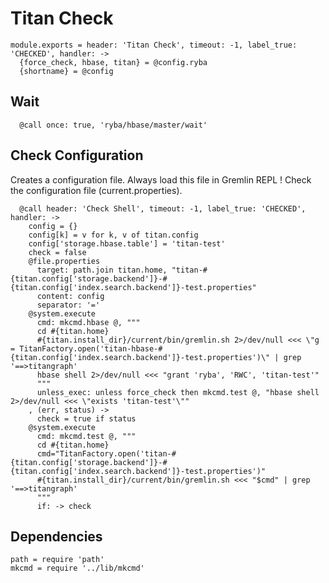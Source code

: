 
# Titan Check

    module.exports = header: 'Titan Check', timeout: -1, label_true: 'CHECKED', handler: ->
      {force_check, hbase, titan} = @config.ryba
      {shortname} = @config

## Wait

      @call once: true, 'ryba/hbase/master/wait'

## Check Configuration

Creates a configuration file. Always load this file in Gremlin REPL !
Check the configuration file (current.properties).

      @call header: 'Check Shell', timeout: -1, label_true: 'CHECKED', handler: ->
        config = {}
        config[k] = v for k, v of titan.config
        config['storage.hbase.table'] = 'titan-test'
        check = false
        @file.properties
          target: path.join titan.home, "titan-#{titan.config['storage.backend']}-#{titan.config['index.search.backend']}-test.properties"
          content: config
          separator: '='
        @system.execute
          cmd: mkcmd.hbase @, """
          cd #{titan.home}
          #{titan.install_dir}/current/bin/gremlin.sh 2>/dev/null <<< \"g = TitanFactory.open('titan-hbase-#{titan.config['index.search.backend']}-test.properties')\" | grep '==>titangraph'
          hbase shell 2>/dev/null <<< "grant 'ryba', 'RWC', 'titan-test'"
          """
          unless_exec: unless force_check then mkcmd.test @, "hbase shell 2>/dev/null <<< \"exists 'titan-test'\""
        , (err, status) ->
          check = true if status
        @system.execute
          cmd: mkcmd.test @, """
          cd #{titan.home}
          cmd="TitanFactory.open('titan-#{titan.config['storage.backend']}-#{titan.config['index.search.backend']}-test.properties')"
          #{titan.install_dir}/current/bin/gremlin.sh <<< "$cmd" | grep '==>titangraph'
          """
          if: -> check

## Dependencies

    path = require 'path'
    mkcmd = require '../lib/mkcmd'
